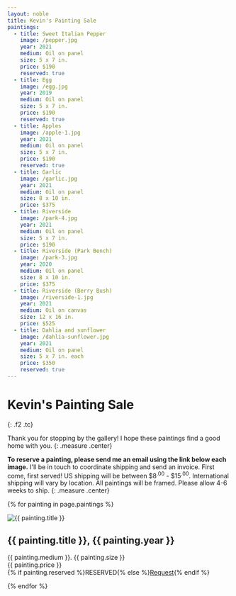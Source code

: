 ```yaml
---
layout: noble
title: Kevin's Painting Sale
paintings:
  - title: Sweet Italian Pepper
    image: /pepper.jpg
    year: 2021
    medium: Oil on panel
    size: 5 x 7 in.
    price: $190
    reserved: true
  - title: Egg
    image: /egg.jpg
    year: 2019
    medium: Oil on panel
    size: 5 x 7 in.
    price: $190
    reserved: true
  - title: Apples
    image: /apple-1.jpg
    year: 2021
    medium: Oil on panel
    size: 5 x 7 in.
    price: $190
    reserved: true
  - title: Garlic
    image: /garlic.jpg
    year: 2021
    medium: Oil on panel
    size: 8 x 10 in.
    price: $375
  - title: Riverside
    image: /park-4.jpg
    year: 2021
    medium: Oil on panel
    size: 5 x 7 in.
    price: $190
  - title: Riverside (Park Bench)
    image: /park-3.jpg
    year: 2020
    medium: Oil on panel
    size: 8 x 10 in.
    price: $375
  - title: Riverside (Berry Bush)
    image: /riverside-1.jpg
    year: 2021
    medium: Oil on canvas
    size: 12 x 16 in.
    price: $525
  - title: Dahlia and sunflower
    image: /dahlia-sunflower.jpg
    year: 2021
    medium: Oil on panel
    size: 5 x 7 in. each
    price: $350
    reserved: true
---
```


# Kevin's Painting Sale
{: .f2 .tc}

Thank you for stopping by the gallery! I hope these paintings find a good home with you.
{: .measure .center}

**To reserve a painting, please send me an email using the link below each image.** I'll be in touch to coordinate shipping and send an invoice. First come, first served! US shipping will be between $8<sup>.00</sup> - $15<sup>.00</sup>. International shipping will vary by location. All paintings will be framed. Please allow 4-6 weeks to ship.
{: .measure .center}

{% for painting in page.paintings %}
<div class="mw7 center tc">
  <img class="mb3 ba b--white bw4" src="/img/{{ painting.image }}" alt="{{ painting.title }}" />
  <h2 class="mv0 f5 normal"><span class="i">{{ painting.title }}</span>, {{ painting.year }}</h2>
  <p>{{ painting.medium }}. {{ painting.size }}<br>{{ painting.price }}<br>{% if painting.reserved %}<span class="tracked f6">RESERVED</span>{% else %}<a href="mailto:kevin.mcgillivray@me.com?subject=Painting Request: {{ painting.title }}">Request</a>{% endif %}</p>
</div>
{% endfor %}
